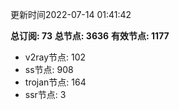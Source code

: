 更新时间2022-07-14 01:41:42

**总订阅: 73**
**总节点: 3636**
**有效节点: 1177**
- v2ray节点: 102
- ss节点: 908
- trojan节点: 164
- ssr节点: 3
